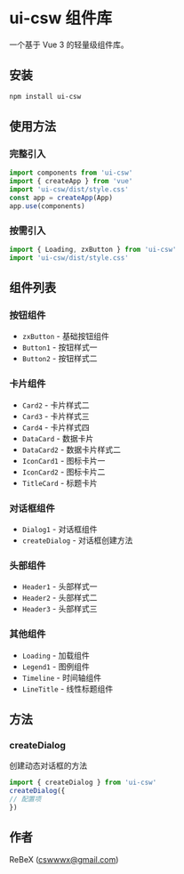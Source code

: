 # ui-csw 组件库

一个基于 Vue 3 的轻量级组件库。

## 安装

```bash
npm install ui-csw
```

## 使用方法

### 完整引入

```javascript
import components from 'ui-csw'
import { createApp } from 'vue'
import 'ui-csw/dist/style.css'
const app = createApp(App)
app.use(components)
```

### 按需引入
```javascript
import { Loading, zxButton } from 'ui-csw'
import 'ui-csw/dist/style.css'
```

## 组件列表

### 按钮组件
- `zxButton` - 基础按钮组件
- `Button1` - 按钮样式一
- `Button2` - 按钮样式二

### 卡片组件
- `Card2` - 卡片样式二
- `Card3` - 卡片样式三
- `Card4` - 卡片样式四
- `DataCard` - 数据卡片
- `DataCard2` - 数据卡片样式二
- `IconCard1` - 图标卡片一
- `IconCard2` - 图标卡片二
- `TitleCard` - 标题卡片

### 对话框组件
- `Dialog1` - 对话框组件
- `createDialog` - 对话框创建方法

### 头部组件
- `Header1` - 头部样式一
- `Header2` - 头部样式二
- `Header3` - 头部样式三

### 其他组件
- `Loading` - 加载组件
- `Legend1` - 图例组件
- `Timeline` - 时间轴组件
- `LineTitle` - 线性标题组件

## 方法

### createDialog
创建动态对话框的方法

```javascript
import { createDialog } from 'ui-csw'
createDialog({
// 配置项
})
```

## 作者

ReBeX (cswwwx@gmail.com)
